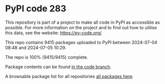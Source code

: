 # PyPI code 283

This repository is part of a project to make all code in PyPI as accessible as possible. For more information 
on the project and to find out how to utilise this data, see the website: https://py-code.org/

This repo contains 9415 packages uploaded to PyPI between 
2024-07-04 08:48 and 2024-07-05 10:29.

The repo is 100% (9415/9415) complete.

Package contents can be found [in the code branch](https://github.com/pypi-data/pypi-mirror-283/tree/code/packages).

A browsable package list for all repositories [all packages here](https://py-code.org/repositories/pypi-mirror-283).


